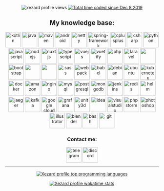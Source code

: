 <p align="center">
  <img src="https://komarev.com/ghpvc/?username=xezard" alt="xezard profile views"/>
  <a href="https://wakatime.com/@d6a049ff-6a4a-43a6-84ca-2a7d63329349">
    <img src="https://wakatime.com/badge/user/d6a049ff-6a4a-43a6-84ca-2a7d63329349.svg" alt="Total time coded since Dec 8 2019" />
  </a>
</p>

<h2 align="center">My knowledge base:</h2>
<p align="center">
  <img src="https://www.vectorlogo.zone/logos/kotlinlang/kotlinlang-icon.svg" alt="kotlin" width="50" height="50" />
  <img src="https://www.vectorlogo.zone/logos/java/java-icon.svg" alt="java" width="50" height="50" /> 
  <img src="https://cdn.icon-icons.com/icons2/2107/PNG/512/file_type_maven_icon_130397.png" alt="maven" width="50" height="50" /> 
  <img src="https://www.svgrepo.com/show/28684/android.svg" alt="android" width="50" height="50" /> 
  <img src="https://design.jboss.org/netty/logo/final/netty_icon_256px.svg" alt="netty" width="50" height="50" /> 
  <img src="https://cdn.worldvectorlogo.com/logos/spring-3.svg" alt="spring-framework" width="70" height="50" />
  <img src="https://cdn.worldvectorlogo.com/logos/c.svg" alt="cplusplus" width="50" height="50" /> 
  <img src="https://cdn.worldvectorlogo.com/logos/c--4.svg" alt="csharp" width="50" height="50" /> 
  <img src="https://cdn.worldvectorlogo.com/logos/python-5.svg" alt="python" width="50" height="50" /> 
  <img src="https://www.svgrepo.com/show/303206/javascript-logo.svg" alt="javascript" width="50" height="50" /> 
  <img src="https://www.svgrepo.com/show/303658/nodejs-1-logo.svg" alt="nodejs" width="50" height="50" /> 
  <img src="https://www.vectorlogo.zone/logos/nuxtjs/nuxtjs-icon.svg" alt="nuxtjs" width="50" height="50" /> 
  <img src="https://www.svgrepo.com/show/303600/typescript-logo.svg" alt="typescript" width="50" height="50" /> 
  <img src="https://www.svgrepo.com/show/303494/vue-9-logo.svg" alt="vuejs" width="50" height="50" /> 
  <img src="https://cdn.worldvectorlogo.com/logos/vuetify.svg" alt="vuetify" width="50" height="50" /> 
  <img src="https://www.svgrepo.com/show/303656/php-logo.svg" alt="php" width="50" height="50" /> 
  <img src="https://www.svgrepo.com/show/303379/laravel-logo.svg" alt="laravel" width="50" height="50" /> 
  <img src="https://cdn.iconscout.com/icon/free/png-256/html-2752158-2284975.png" width="50" height="50" />
  <img src="https://www.svgrepo.com/show/303293/bootstrap-4-logo.svg" alt="bootstrap" width="50" height="50" /> 
  <img src="https://www.svgrepo.com/show/374118/tailwind.svg" although=tailwindcss" width=50" height="50" />
  <img src="https://cdn.iconscout.com/icon/free/png-256/css-131-722685.png" width="50" height="50" />
  <img src="https://cdn.worldvectorlogo.com/logos/sass-1.svg" alt="sass" width="50" height="50" /> 
  <img src="https://cdn.worldvectorlogo.com/logos/webpack-icon.svg" alt="webpack" width="50" height="50" /> 
  <img src="https://www.vectorlogo.zone/logos/babeljs/babeljs-icon.svg" alt="babel" width="50" height="50" /> 
  <img src="https://cdn.worldvectorlogo.com/logos/debian-2.svg" alt="debian" width="50" height="50" /> 
  <img src="https://cdn.worldvectorlogo.com/logos/ubuntu-4.svg" alt="ubuntu" width="50" height="50" /> 
  <img src="https://www.vectorlogo.zone/logos/kubernetes/kubernetes-icon.svg" alt="kubernetes" width="50" height="50" /> 
  <img src="https://www.svgrepo.com/show/303231/docker-logo.svg" alt="docker" width="50" height="50" /> 
  <img src="https://www.svgrepo.com/show/376356/aws.svg" alt="amazon" width="50" height="50" />
  <img src="https://www.svgrepo.com/show/303554/nginx-logo.svg" alt="nginx" width="50" height="50" /> 
  <img src="https://www.svgrepo.com/show/303251/mysql-logo.svg" alt="mysql" width="50" height="50" /> 
  <img src="https://www.svgrepo.com/show/303301/postgresql-logo.svg" alt="postgresql" width="50" height="50" /> 
  <img src="https://cdn.worldvectorlogo.com/logos/mongodb-icon-1.svg" alt="mongodb" width="50" height="50" /> 
  <img src="https://www.svgrepo.com/show/353929/jenkins.svg" alt="jenkins" width="50" height="50" /> 
  <img src="https://www.svgrepo.com/show/354272/redis.svg" alt="redis" width="50" height="50" /> 
  <img src="https://www.svgrepo.com/show/448470/helm.svg" alt="helm" width="50" height="50" /> 
  <img src="https://www.vectorlogo.zone/logos/jaegertracingio/jaegertracingio-icon.svg" alt="jaeger" width="50" height="50" /> 
  <img src="https://www.svgrepo.com/show/353951/kafka-icon.svg" alt="kafka" width="50" height="50" /> 
  <img src="https://www.svgrepo.com/show/353805/google-cloud.svg" alt="google cloud" width="50" height="50" /> 
  <img src="https://www.svgrepo.com/show/448228/grafana.svg" alt="grafana" width="50" height="50" /> 
  <img src="https://www.vectorlogo.zone/logos/unity3d/unity3d-icon.svg" alt="unity3d" width="50" height="50" /> 
  <img src="https://cdn.worldvectorlogo.com/logos/intellij-idea-1.svg" alt="idea" width="50" height="50" /> 
  <img src="https://cdn.worldvectorlogo.com/logos/visual-studio-code-1.svg" alt="visualstudio" width="50" height="50" /> 
  <img src="https://cdn.worldvectorlogo.com/logos/phpstorm-1.svg" alt="phpstorm" width="50" height="50" /> 
  <img src="https://www.svgrepo.com/show/303177/photoshop-cc-logo.svg" alt="photoshop" width="50" height="50" /> 
  <img src="https://www.vectorlogo.zone/logos/adobe_illustrator/adobe_illustrator-icon.svg" alt="illustrator" width="50" height="50" />
  <img src="https://cdn.worldvectorlogo.com/logos/blender-2.svg" alt="blender" width="50" height="50" />
  <img src="https://www.vectorlogo.zone/logos/gnu_bash/gnu_bash-icon.svg" alt="bash" width="50" height="50" /> 
  <img src="https://www.vectorlogo.zone/logos/git-scm/git-scm-icon.svg" alt="git" width="50" height="50" /></p>

<h3 align="center">Contact me:</h3>
<p align="center">
  <a href="https://t.me/xezard" target="blank"><img src="https://upload.wikimedia.org/wikipedia/commons/8/82/Telegram_logo.svg" alt="telegram" width="50" height="50" align="center"/></a>
    <a href="https://discord.com/invite/JZ9uZ5aXwf" target="blank"><img src="https://www.svgrepo.com/show/353655/discord-icon.svg" alt="discord" width="50" height="50" align="center"/></a>
</p>

<hr/>

<p align="center">
  <a href="https://github.com/xezard"> 
    <img src="https://github-readme-stats.vercel.app/api/top-langs/?username=xezard&amp;layout=compact" alt="Xezard profile top programming languages" /> 
  </a>
</p>

<p align="center">
  <a href="https://github.com/xezard"> 
    <img src="https://github-readme-stats.vercel.app/api/wakatime?username=Xezard" alt="Xezard profile wakatime stats" /> 
  </a>
</p>
